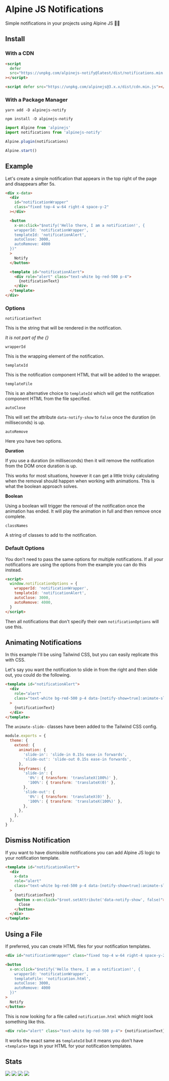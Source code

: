 # Alpine JS Notifications

Simple notifications in your projects using Alpine JS 🙋‍♀️

## Install

### With a CDN

```html
<script
  defer
  src="https://unpkg.com/alpinejs-notify@latest/dist/notifications.min.js"
></script>

<script defer src="https://unpkg.com/alpinejs@3.x.x/dist/cdn.min.js"></script>
```

### With a Package Manager

```shell
yarn add -D alpinejs-notify

npm install -D alpinejs-notify
```

```js
import Alpine from 'alpinejs'
import notifications from 'alpinejs-notify'

Alpine.plugin(notifications)

Alpine.start()
```

## Example

Let's create a simple notification that appears in the top right of the page and
disappears after 5s.

```html
<div x-data>
  <div
    id="notificationWrapper"
    class="fixed top-4 w-64 right-4 space-y-2"
  ></div>

  <button
    x-on:click="$notify('Hello there, I am a notification!', {
    wrapperId: 'notificationWrapper',
    templateId: 'notificationAlert',
    autoClose: 3000,
    autoRemove: 4000
  })"
  >
    Notify
  </button>

  <template id="notificationAlert">
    <div role="alert" class="text-white bg-red-500 p-4">
      {notificationText}
    </div>
  </template>
</div>
```

### Options

`notificationText`

This is the string that will be rendered in the notification.

_It is not part of the {}_

`wrapperId`

This is the wrapping element of the notification.

`templateId`

This is the notification component HTML that will be added to the wrapper.

`templateFile`

This is an alternative choice to `templateId` which will get the notification
component HTML from the file specified.

`autoClose`

This will set the attribute `data-notify-show` to `false` once the duration (in
milliseconds) is up.

`autoRemove`

Here you have two options.

**Duration**

If you use a duration (in milliseconds) then it will remove the notification
from the DOM once duration is up.

This works for most situations, however it can get a little tricky calculating
when the removal should happen when working with animations. This is what the
boolean approach solves.

**Boolean**

Using a boolean will trigger the removal of the notification once the animation
has ended. It will play the animation in full and then remove once complete.

`classNames`

A string of classes to add to the notification.

### Default Options

You don't need to pass the same options for multiple notifications. If all your
notifications are using the options from the example you can do this instead.

```html
<script>
  window.notificationOptions = {
    wrapperId: 'notificationWrapper',
    templateId: 'notificationAlert',
    autoClose: 3000,
    autoRemove: 4000,
  }
</script>
```

Then all notifications that don't specify their own `notificationOptions` will
use this.

## Animating Notifications

In this example I'll be using Tailwind CSS, but you can easily replicate this
with CSS.

Let's say you want the notification to slide in from the right and then slide
out, you could do the following.

```html
<template id="notificationAlert">
  <div
    role="alert"
    class="text-white bg-red-500 p-4 data-[notify-show=true]:animate-slide-in data-[notify-show=false]:animate-slide-out"
  >
    {notificationText}
  </div>
</template>
```

The `animate-slide-` classes have been added to the Tailwind CSS config.

```js
module.exports = {
  theme: {
    extend: {
      animation: {
        'slide-in': 'slide-in 0.15s ease-in forwards',
        'slide-out': 'slide-out 0.15s ease-in forwards',
      },
      keyframes: {
        'slide-in': {
          '0%': { transform: 'translateX(100%)' },
          '100%': { transform: 'translateX(0)' },
        },
        'slide-out': {
          '0%': { transform: 'translateX(0)' },
          '100%': { transform: 'translateX(100%)' },
        },
      },
    },
  },
}
```

## Dismiss Notification

If you want to have dismissible notifications you can add Alpine JS logic to
your notification template.

```html
<template id="notificationAlert">
  <div
    x-data
    role="alert"
    class="text-white bg-red-500 p-4 data-[notify-show=true]:animate-slide-in data-[notify-show=false]:animate-slide-out"
  >
    {notificationText}
    <button x-on:click="$root.setAttribute('data-notify-show', false)">
      Close
    </button>
  </div>
</template>
```

## Using a File

If preferred, you can create HTML files for your notification templates.

```html
<div id="notificationWrapper" class="fixed top-4 w-64 right-4 space-y-2"></div>

<button
  x-on:click="$notify('Hello there, I am a notification!', {
    wrapperId: 'notificationWrapper',
    templateFile: 'notification.html',
    autoClose: 3000,
    autoRemove: 4000
  })"
>
  Notify
</button>
```

This is now looking for a file called `notification.html` which might look
something like this.

```html
<div role="alert" class="text-white bg-red-500 p-4"> {notificationText} </div>
```

It works the exact same as `templateId` but it means you don't have `<template>`
tags in your HTML for your notification templates.

## Stats

![](https://img.shields.io/bundlephobia/min/alpinejs-notify)
![](https://img.shields.io/npm/v/alpinejs-notify)
![](https://img.shields.io/npm/dt/alpinejs-notify)
![](https://img.shields.io/github/license/markmead/alpinejs-notifications)
